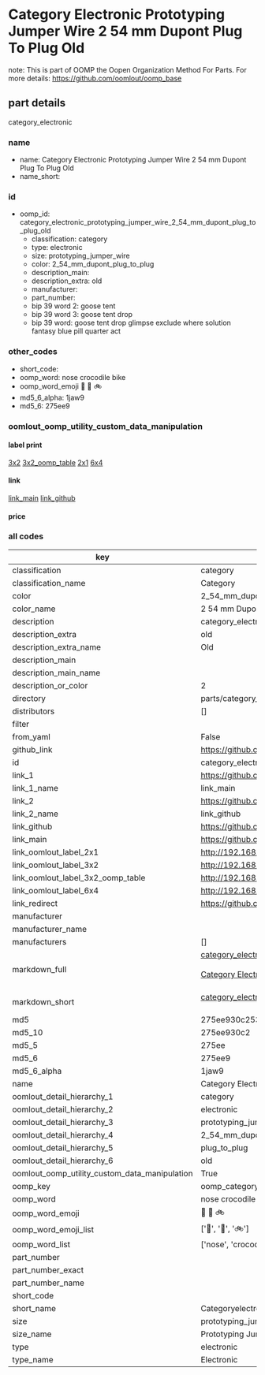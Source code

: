 # Category Electronic Prototyping Jumper Wire 2 54 mm Dupont Plug To Plug Old  

note: This is part of OOMP the Oopen Organization Method For Parts. For more details: https://github.com/oomlout/oomp_base

##  part details
  



category_electronic



### name
* name: Category Electronic Prototyping Jumper Wire 2 54 mm Dupont Plug To Plug Old
* name_short: 
### id
* oomp_id: category_electronic_prototyping_jumper_wire_2_54_mm_dupont_plug_to_plug_old
  * classification: category
  * type: electronic
  * size: prototyping_jumper_wire
  * color: 2_54_mm_dupont_plug_to_plug
  * description_main: 
  * description_extra: old
  * manufacturer: 
  * part_number: 
  * bip 39 word 2: goose tent
  * bip 39 word 3: goose tent drop
  * bip 39 word: goose tent drop glimpse exclude where solution fantasy blue pill quarter act

### other_codes
* short_code: 
* oomp_word: nose crocodile bike
* oomp_word_emoji :nose: :crocodile: :bike:
* md5_6_alpha: 1jaw9
* md5_6: 275ee9






### oomlout_oomp_utility_custom_data_manipulation
#### label print
[3x2](http://192.168.1.245:1112/?label=oomp%201jaw9)
[3x2_oomp_table](http://192.168.1.108:1112/?label=oomp%201jaw9)
[2x1](http://192.168.1.242:1112/?label=oomp%201jaw9)
[6x4](http://192.168.1.55:1112/?label=oomp%201jaw9)    

#### link

[link_main](https://github.com/oomlout/oomlout_oomp_version_1_messy/tree/main/parts/category_electronic_prototyping_jumper_wire_2_54_mm_dupont_plug_to_plug_old) [link_github](https://github.com/oomlout/oomlout_oomp_version_1_messy/tree/main/parts/category_electronic_prototyping_jumper_wire_2_54_mm_dupont_plug_to_plug_old)                             

#### price







### all codes 
| key | value |  
| --- | --- |  
| classification | category |  
| classification_name | Category |  
| color | 2_54_mm_dupont_plug_to_plug |  
| color_name | 2 54 mm Dupont Plug To Plug |  
| description | category_electronic |  
| description_extra | old |  
| description_extra_name | Old |  
| description_main |  |  
| description_main_name |  |  
| description_or_color | 2  |  
| directory | parts/category_electronic_prototyping_jumper_wire_2_54_mm_dupont_plug_to_plug_old |  
| distributors | [] |  
| filter |  |  
| from_yaml | False |  
| github_link | https://github.com/oomlout/oomlout_oomp_part_src/tree/main/parts/category_electronic_prototyping_jumper_wire_2_54_mm_dupont_plug_to_plug_old |  
| id | category_electronic_prototyping_jumper_wire_2_54_mm_dupont_plug_to_plug_old |  
| link_1 | https://github.com/oomlout/oomlout_oomp_version_1_messy/tree/main/parts/category_electronic_prototyping_jumper_wire_2_54_mm_dupont_plug_to_plug_old |  
| link_1_name | link_main |  
| link_2 | https://github.com/oomlout/oomlout_oomp_version_1_messy/tree/main/parts/category_electronic_prototyping_jumper_wire_2_54_mm_dupont_plug_to_plug_old |  
| link_2_name | link_github |  
| link_github | https://github.com/oomlout/oomlout_oomp_version_1_messy/tree/main/parts/category_electronic_prototyping_jumper_wire_2_54_mm_dupont_plug_to_plug_old |  
| link_main | https://github.com/oomlout/oomlout_oomp_version_1_messy/tree/main/parts/category_electronic_prototyping_jumper_wire_2_54_mm_dupont_plug_to_plug_old |  
| link_oomlout_label_2x1 | http://192.168.1.242:1112/?label=oomp%201jaw9 |  
| link_oomlout_label_3x2 | http://192.168.1.245:1112/?label=oomp%201jaw9 |  
| link_oomlout_label_3x2_oomp_table | http://192.168.1.108:1112/?label=oomp%201jaw9 |  
| link_oomlout_label_6x4 | http://192.168.1.55:1112/?label=oomp%201jaw9 |  
| link_redirect | https://github.com/oomlout/oomlout_oomp_version_1_messy/tree/main/parts/category_electronic_prototyping_jumper_wire_2_54_mm_dupont_plug_to_plug_old |  
| manufacturer |  |  
| manufacturer_name |  |  
| manufacturers | [] |  
| markdown_full | [category_electronic_prototyping_jumper_wire_2_54_mm_dupont_plug_to_plug_old](none)<br>[](none)<br>[Category Electronic Prototyping Jumper Wire 2 54 Mm Dupont Plug To Plug Old](none)<br><br> |  
| markdown_short | [category_electronic_prototyping_jumper_wire_2_54_mm_dupont_plug_to_plug_old](none)<br><br> |  
| md5 | 275ee930c25319dbe927763286f7d324 |  
| md5_10 | 275ee930c2 |  
| md5_5 | 275ee |  
| md5_6 | 275ee9 |  
| md5_6_alpha | 1jaw9 |  
| name | Category Electronic Prototyping Jumper Wire 2 54 mm Dupont Plug To Plug Old |  
| oomlout_detail_hierarchy_1 | category |  
| oomlout_detail_hierarchy_2 | electronic |  
| oomlout_detail_hierarchy_3 | prototyping_jumper_wire |  
| oomlout_detail_hierarchy_4 | 2_54_mm_dupont |  
| oomlout_detail_hierarchy_5 | plug_to_plug |  
| oomlout_detail_hierarchy_6 | old |  
| oomlout_oomp_utility_custom_data_manipulation | True |  
| oomp_key | oomp_category_electronic_prototyping_jumper_wire_2_54_mm_dupont_plug_to_plug_old |  
| oomp_word | nose crocodile bike |  
| oomp_word_emoji | :nose: :crocodile: :bike: |  
| oomp_word_emoji_list | [':nose:', ':crocodile:', ':bike:'] |  
| oomp_word_list | ['nose', 'crocodile', 'bike'] |  
| part_number |  |  
| part_number_exact |  |  
| part_number_name |  |  
| short_code |  |  
| short_name | Categoryelectronic |  
| size | prototyping_jumper_wire |  
| size_name | Prototyping Jumper Wire |  
| type | electronic |  
| type_name | Electronic |  
